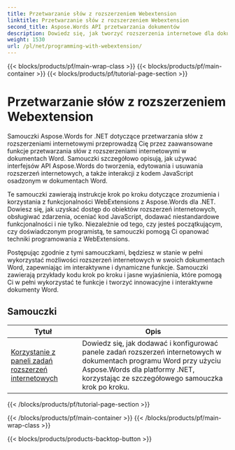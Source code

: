 ```yaml
---
title: Przetwarzanie słów z rozszerzeniem Webextension
linktitle: Przetwarzanie słów z rozszerzeniem Webextension
second_title: Aspose.Words API przetwarzania dokumentów
description: Dowiedz się, jak tworzyć rozszerzenia internetowe dla dokumentów Word za pomocą Aspose.Words dla .NET. Dowiedz się, jak tworzyć, modyfikować i dostosowywać rozszerzenia internetowe, integrować je z dokumentami Word.
weight: 1530
url: /pl/net/programming-with-webextension/
---
```


{{< blocks/products/pf/main-wrap-class >}}
{{< blocks/products/pf/main-container >}}
{{< blocks/products/pf/tutorial-page-section >}}

# Przetwarzanie słów z rozszerzeniem Webextension

Samouczki Aspose.Words for .NET dotyczące przetwarzania słów z rozszerzeniami internetowymi przeprowadzą Cię przez zaawansowane funkcje przetwarzania słów z rozszerzeniami internetowymi w dokumentach Word. Samouczki szczegółowo opisują, jak używać interfejsów API Aspose.Words do tworzenia, edytowania i usuwania rozszerzeń internetowych, a także interakcji z kodem JavaScript osadzonym w dokumentach Word.

Te samouczki zawierają instrukcje krok po kroku dotyczące zrozumienia i korzystania z funkcjonalności WebExtensions z Aspose.Words dla .NET. Dowiesz się, jak uzyskać dostęp do obiektów rozszerzeń internetowych, obsługiwać zdarzenia, oceniać kod JavaScript, dodawać niestandardowe funkcjonalności i nie tylko. Niezależnie od tego, czy jesteś początkującym, czy doświadczonym programistą, te samouczki pomogą Ci opanować techniki programowania z WebExtensions.

Postępując zgodnie z tymi samouczkami, będziesz w stanie w pełni wykorzystać możliwości rozszerzeń internetowych w swoich dokumentach Word, zapewniając im interaktywne i dynamiczne funkcje. Samouczki zawierają przykłady kodu krok po kroku i jasne wyjaśnienia, które pomogą Ci w pełni wykorzystać te funkcje i tworzyć innowacyjne i interaktywne dokumenty Word.

## Samouczki
| Tytuł | Opis |
| --- | --- |
| [Korzystanie z paneli zadań rozszerzeń internetowych](./using-web-extension-task-panes/) | Dowiedz się, jak dodawać i konfigurować panele zadań rozszerzeń internetowych w dokumentach programu Word przy użyciu Aspose.Words dla platformy .NET, korzystając ze szczegółowego samouczka krok po kroku. |
{{< /blocks/products/pf/tutorial-page-section >}}

{{< /blocks/products/pf/main-container >}}
{{< /blocks/products/pf/main-wrap-class >}}

{{< blocks/products/products-backtop-button >}}
